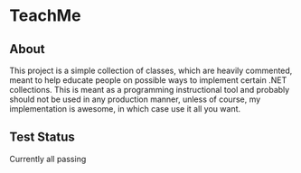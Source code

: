 TeachMe
=======

About
-----

This project is a simple collection of classes, which are heavily commented, meant to help educate people on
possible ways to implement certain .NET collections. This is meant as a programming instructional tool and 
probably should not be used in any production manner, unless of course, my implementation is awesome, in which
case use it all you want.

Test Status
------------

Currently all passing